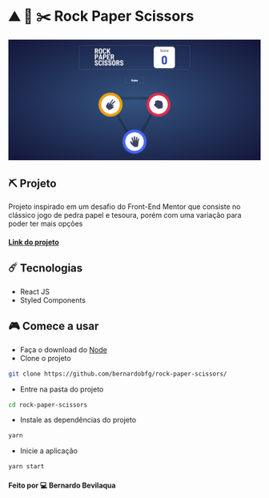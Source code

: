# 	:mountain: :page_with_curl: :scissors: Rock Paper Scissors


![rock-paper-scissors](https://github.com/bernardobfg/rock-paper-scissors/blob/main/src/assets/rock-paper-scissor-layout.PNG)

## ⛏ Projeto
Projeto inspirado em um desafio do Front-End Mentor que consiste no clássico jogo de pedra papel e tesoura, porém com uma variação para poder ter mais opções
#### [Link do projeto](https://rock-paper-scissors-bernardobfg.vercel.app/)

##  ☄️  Tecnologias
* React JS
* Styled Components

## 🎮 Comece a usar
* Faça o download do [Node](https://nodejs.org/en/)
* Clone o projeto
```bash
git clone https://github.com/bernardobfg/rock-paper-scissors/
```
* Entre na pasta do projeto
```bash
cd rock-paper-scissors
```
* Instale as dependências do projeto
```bash
yarn
```
* Inicie a aplicação
``` bash
yarn start
```
#### Feito por :computer: Bernardo Bevilaqua
